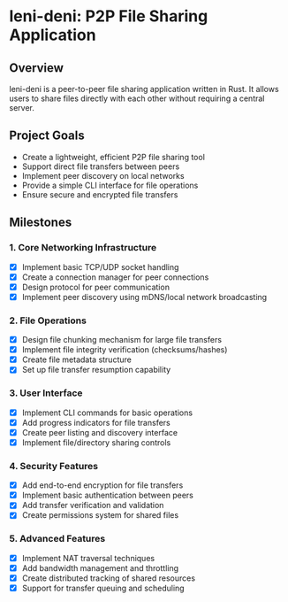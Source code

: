 # leni-deni: P2P File Sharing Application

## Overview
leni-deni is a peer-to-peer file sharing application written in Rust. It allows users to share files directly with each other without requiring a central server.

## Project Goals
- Create a lightweight, efficient P2P file sharing tool
- Support direct file transfers between peers
- Implement peer discovery on local networks
- Provide a simple CLI interface for file operations
- Ensure secure and encrypted file transfers

## Milestones

### 1. Core Networking Infrastructure
- [x] Implement basic TCP/UDP socket handling
- [x] Create a connection manager for peer connections
- [x] Design protocol for peer communication
- [x] Implement peer discovery using mDNS/local network broadcasting

### 2. File Operations
- [x] Design file chunking mechanism for large file transfers
- [x] Implement file integrity verification (checksums/hashes)
- [x] Create file metadata structure
- [x] Set up file transfer resumption capability

### 3. User Interface
- [x] Implement CLI commands for basic operations
- [x] Add progress indicators for file transfers
- [x] Create peer listing and discovery interface
- [x] Implement file/directory sharing controls

### 4. Security Features
- [x] Add end-to-end encryption for file transfers
- [x] Implement basic authentication between peers
- [x] Add transfer verification and validation
- [x] Create permissions system for shared files

### 5. Advanced Features
- [x] Implement NAT traversal techniques
- [x] Add bandwidth management and throttling
- [x] Create distributed tracking of shared resources
- [x] Support for transfer queuing and scheduling
